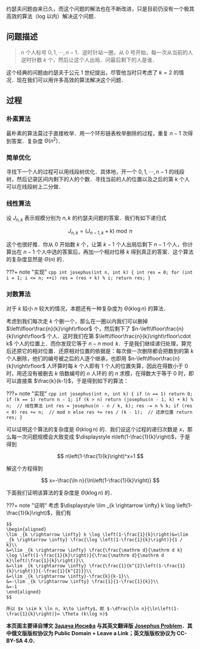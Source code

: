 约瑟夫问题由来已久，而这个问题的解法也在不断改进，只是目前仍没有一个极其高效的算法（log 以内）解决这个问题．

## 问题描述

> n 个人标号 $0,1,\cdots, n-1$．逆时针站一圈，从 $0$ 号开始，每一次从当前的人逆时针数 $k$ 个，然后让这个人出局．问最后剩下的人是谁．

这个经典的问题由约瑟夫于公元 1 世纪提出，尽管他当时只考虑了 $k=2$ 的情况．现在我们可以用许多高效的算法解决这个问题．

## 过程

### 朴素算法

最朴素的算法莫过于直接枚举．用一个环形链表枚举删除的过程，重复 $n-1$ 次得到答案．复杂度 $\Theta (n^2)$．

### 简单优化

寻找下一个人的过程可以用线段树优化．具体地，开一个 $0,1,\cdots, n-1$ 的线段树，然后记录区间内剩下的人的个数．寻找当前的人的位置以及之后的第 $k$ 个人可以在线段树上二分做．

### 线性算法

设 $J_{n,k}$ 表示规模分别为 $n,k$ 的约瑟夫问题的答案．我们有如下递归式

$$
J_{n,k}=(J_{n-1,k}+k)\bmod n
$$

这个也很好推．你从 $0$ 开始数 $k$ 个，让第 $k-1$ 个人出局后剩下 $n-1$ 个人，你计算出在 $n-1$ 个人中选的答案后，再加一个相对位移 $k$ 得到真正的答案．这个算法的复杂度显然是 $\Theta (n)$ 的．

???+ note "实现"
    ```cpp
    int josephus(int n, int k) {
      int res = 0;
      for (int i = 1; i <= n; ++i) res = (res + k) % i;
      return res;
    }
    ```

### 对数算法

对于 $k$ 较小 $n$ 较大的情况，本题还有一种复杂度为 $\Theta (k\log n)$ 的算法．

考虑到我们每次走 $k$ 个删一个，那么在一圈以内我们可以删掉 $\left\lfloor\frac{n}{k}\right\rfloor$ 个，然后剩下了 $n-\left\lfloor\frac{n}{k}\right\rfloor$ 个人．这时我们在第 $\left\lfloor\frac{n}{k}\right\rfloor\cdot k$ 个人的位置上．而你发现它等于 $n-n\bmod k$．于是我们继续递归处理，算完后还原它的相对位置．还原相对位置的依据是：每次做一次删除都会把数到的第 $k$ 个人删除，他们的编号被之后的人逐个继承，也即用 $n-\left\lfloor\frac{n}{k}\right\rfloor$ 人环算时每 $k$ 个人即有 $1$ 个人的位置失算，因此在得数小于 $0$ 时，用还没有被删去 $k$ 倍数编号的 $n$ 人环的 的 $n$ 求模，在得数大于等于 $0$ 时，即可以直接乘 $\frac{k}{k-1}$，于是得到如下的算法：

???+ note "实现"
    ```cpp
    int josephus(int n, int k) {
      if (n == 1) return 0;
      if (k == 1) return n - 1;
      if (k > n) return (josephus(n - 1, k) + k) % n;  // 线性算法
      int res = josephus(n - n / k, k);
      res -= n % k;
      if (res < 0)
        res += n;  // mod n
      else
        res += res / (k - 1);  // 还原位置
      return res;
    }
    ```

可以证明这个算法的复杂度是 $\Theta (k\log n)$ 的．我们设这个过程的递归次数是 $x$，那么每一次问题规模会大致变成 $\displaystyle n\left(1-\frac{1}{k}\right)$，于是得到

$$
n\left(1-\frac{1}{k}\right)^x=1
$$

解这个方程得到

$$
x=-\frac{\ln n}{\ln\left(1-\frac{1}{k}\right)}
$$

下面我们证明该算法的复杂度是 $\Theta (k\log n)$ 的．

???+ note "证明"
    考虑 $\displaystyle \lim _{k \rightarrow \infty} k \log \left(1-\frac{1}{k}\right)$，我们有
    
    $$
    \begin{aligned}
    \lim _{k \rightarrow \infty} k \log \left(1-\frac{1}{k}\right)&=\lim _{k \rightarrow \infty} \frac{\log \left(1-\frac{1}{k}\right)}{1 / k}\\
    &=\lim _{k \rightarrow \infty} \frac{\frac{\mathrm d}{\mathrm d k} \log \left(1-\frac{1}{k}\right)}{\frac{\mathrm d}{\mathrm d k}\left(\frac{1}{k}\right)}\\
    &=\lim _{k \rightarrow \infty} \frac{\frac{1}{k^{2}\left(1-\frac{1}{k}\right)}}{-\frac{1}{k^{2}}}\\
    &=\lim _{k \rightarrow \infty}-\frac{k}{k-1}\\
    &=-\lim _{k \rightarrow \infty} \frac{1}{1-\frac{1}{k}}\\
    &=-1
    \end{aligned}
    $$
    
    所以 $x \sim k \ln n, k\to \infty$，即 $-\dfrac{\ln n}{\ln\left(1-\frac{1}{k}\right)}= \Theta (k\log n)$

**本页面主要译自博文 [Задача Иосифа](https://e-maxx.ru/algo/joseph_problem) 与其英文翻译版 [Josephus Problem](https://cp-algorithms.com/others/josephus_problem.html)．其中俄文版版权协议为 Public Domain + Leave a Link；英文版版权协议为 CC-BY-SA 4.0．**
